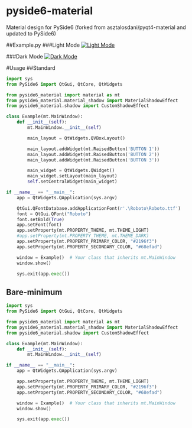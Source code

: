 # pyside6-material
Material design for PySide6 (forked from asztalosdani/pyqt4-material and updated to PySide6)

##Example.py
###Light Mode
[![Light Mode](https://github.com/chrisddr77/pyside6-material/blob/master/img/example_1.jpg?raw=true "Light Mode")](https://github.com/chrisddr77/pyside6-material/blob/master/img/example_1.jpg "Light Mode")

###Dark Mode
[![Dark Mode](https://github.com/chrisddr77/pyside6-material/blob/master/img/example_2.jpg?raw=true "Dark Mode")](https://github.com/chrisddr77/pyside6-material/blob/master/img/example_2.jpg "Dark Mode")



#Usage
##Standard
```python
import sys
from PySide6 import QtGui, QtCore, QtWidgets

from pyside6_material import material as mt
from pyside6_material.material_shadow import MaterialShadowEffect
from pyside6_material.shadow import CustomShadowEffect

class Example(mt.MainWindow):
    def __init__(self):
        mt.MainWindow.__init__(self)

        main_layout = QtWidgets.QVBoxLayout()

        main_layout.addWidget(mt.RaisedButton('BUTTON 1'))
        main_layout.addWidget(mt.RaisedButton('BUTTON 2'))
        main_layout.addWidget(mt.RaisedButton('BUTTON 3'))

        main_widget = QtWidgets.QWidget()
        main_widget.setLayout(main_layout)
        self.setCentralWidget(main_widget)

if __name__ == "__main__":
    app = QtWidgets.QApplication(sys.argv)

    QtGui.QFontDatabase.addApplicationFont(r'.\Roboto\Roboto.ttf')
    font = QtGui.QFont("Roboto")
    font.setBold(True)
    app.setFont(font)
    app.setProperty(mt.PROPERTY_THEME, mt.THEME_LIGHT)
	#app.setProperty(mt.PROPERTY_THEME, mt.THEME_DARK)
    app.setProperty(mt.PROPERTY_PRIMARY_COLOR, "#2196f3")
    app.setProperty(mt.PROPERTY_SECONDARY_COLOR, "#68efad")

    window = Example()  # Your class that inherits mt.MainWindow
    window.show()

    sys.exit(app.exec())
```

## Bare-minimum
```python
import sys
from PySide6 import QtGui, QtCore, QtWidgets

from pyside6_material import material as mt
from pyside6_material.material_shadow import MaterialShadowEffect
from pyside6_material.shadow import CustomShadowEffect

class Example(mt.MainWindow):
    def __init__(self):
        mt.MainWindow.__init__(self)

if __name__ == "__main__":
    app = QtWidgets.QApplication(sys.argv)

    app.setProperty(mt.PROPERTY_THEME, mt.THEME_LIGHT)
    app.setProperty(mt.PROPERTY_PRIMARY_COLOR, "#2196f3")
    app.setProperty(mt.PROPERTY_SECONDARY_COLOR, "#68efad")

    window = Example()  # Your class that inherits mt.MainWindow
    window.show()

    sys.exit(app.exec())
```


#
